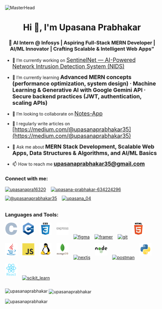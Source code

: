 <img src="https://i.pinimg.com/originals/76/00/5a/76005a74232a061e7567d2d7df04eadb.gif" alt="MasterHead" width="1100" style="height:250px; object-fit:cover;" />
<h1 align="center">Hi 👋, I'm Upasana Prabhakar</h1>
<h3 align="center">🚀 AI Intern @ Infosys | Aspiring Full-Stack MERN Developer | AI/ML Innovator | Crafting Scalable & Intelligent Web Apps”</h3>

- 🔭 I’m currently working on <span style="font-size:18px;">[SentinelNet — AI-Powered Network Intrusion Detection System (NIDS)](https://github.com/SpringBoardMentor193s/SentinelNet/tree/upasana)</span>  

- 🌱 I’m currently learning <span style="font-size:18px;">**Advanced MERN concepts (performance optimization, system design) · Machine Learning & Generative AI with Google Gemini API · Secure backend practices (JWT, authentication, scaling APIs)**</span>

- 👯 I’m looking to collaborate on <span style="font-size:18px;">[Notes-App](https://github.com/upasanaprabhakar/Notes-App)</span>

- 📝 I regularly write articles on <span style="font-size:18px;">[https://medium.com/@upasanaprabhakar35](https://medium.com/@upasanaprabhakar35)</span>

- 💬 Ask me about <span style="font-size:18px;">**MERN Stack Development, Scalable Web Apps, Data Structures & Algorithms, and AI/ML Basics**</span>

- 📫 How to reach me <span style="font-size:18px;">**upasanaprabhakar35@gmail.com**</span>

<h3 align="left">Connect with me:</h3>
<p align="left">
<a href="https://twitter.com/upasanapra16320" target="blank"><img align="center" src="https://raw.githubusercontent.com/rahuldkjain/github-profile-readme-generator/master/src/images/icons/Social/twitter.svg" alt="upasanapra16320" height="30" width="40" style="margin-right:12px; margin-bottom:12px;" /></a>
<a href="https://linkedin.com/in/upasana-prabhakar-634224296" target="blank"><img align="center" src="https://raw.githubusercontent.com/rahuldkjain/github-profile-readme-generator/master/src/images/icons/Social/linked-in-alt.svg" alt="upasana-prabhakar-634224296" height="30" width="40" style="margin-right:12px; margin-bottom:12px;" /></a>
<a href="https://medium.com/@upasanaprabhakar35" target="blank"><img align="center" src="https://raw.githubusercontent.com/rahuldkjain/github-profile-readme-generator/master/src/images/icons/Social/medium.svg" alt="@upasanaprabhakar35" height="30" width="40" style="margin-right:12px; margin-bottom:12px;" /></a>
<a href="https://www.leetcode.com/upasana_04" target="blank"><img align="center" src="https://raw.githubusercontent.com/rahuldkjain/github-profile-readme-generator/master/src/images/icons/Social/leet-code.svg" alt="upasana_04" height="30" width="40" style="margin-right:12px; margin-bottom:12px;" /></a>
</p>

<h3 align="left">Languages and Tools:</h3>
<p align="left">
<a href="https://www.cprogramming.com/" target="_blank" rel="noreferrer"><img src="https://raw.githubusercontent.com/devicons/devicon/master/icons/c/c-original.svg" alt="c" width="40" height="40" style="margin-right:12px; margin-bottom:12px;" /></a>
<a href="https://www.w3schools.com/cpp/" target="_blank" rel="noreferrer"><img src="https://raw.githubusercontent.com/devicons/devicon/master/icons/cplusplus/cplusplus-original.svg" alt="cplusplus" width="40" height="40" style="margin-right:12px; margin-bottom:12px;" /></a>
<a href="https://www.w3schools.com/css/" target="_blank" rel="noreferrer"><img src="https://raw.githubusercontent.com/devicons/devicon/master/icons/css3/css3-original-wordmark.svg" alt="css3" width="40" height="40" style="margin-right:12px; margin-bottom:12px;" /></a>
<a href="https://expressjs.com" target="_blank" rel="noreferrer"><img src="https://raw.githubusercontent.com/devicons/devicon/master/icons/express/express-original-wordmark.svg" alt="express" width="40" height="40" style="margin-right:12px; margin-bottom:12px;" /></a>
<a href="https://www.figma.com/" target="_blank" rel="noreferrer"><img src="https://www.vectorlogo.zone/logos/figma/figma-icon.svg" alt="figma" width="40" height="40" style="margin-right:12px; margin-bottom:12px;" /></a>
<a href="https://www.framer.com/" target="_blank" rel="noreferrer"><img src="https://www.vectorlogo.zone/logos/framer/framer-icon.svg" alt="framer" width="40" height="40" style="margin-right:12px; margin-bottom:12px;" /></a>
<a href="https://git-scm.com/" target="_blank" rel="noreferrer"><img src="https://www.vectorlogo.zone/logos/git-scm/git-scm-icon.svg" alt="git" width="40" height="40" style="margin-right:12px; margin-bottom:12px;" /></a>
<a href="https://www.w3.org/html/" target="_blank" rel="noreferrer"><img src="https://raw.githubusercontent.com/devicons/devicon/master/icons/html5/html5-original-wordmark.svg" alt="html5" width="40" height="40" style="margin-right:12px; margin-bottom:12px;" /></a>
<a href="https://www.java.com" target="_blank" rel="noreferrer"><img src="https://raw.githubusercontent.com/devicons/devicon/master/icons/java/java-original.svg" alt="java" width="40" height="40" style="margin-right:12px; margin-bottom:12px;" /></a>
<a href="https://developer.mozilla.org/en-US/docs/Web/JavaScript" target="_blank" rel="noreferrer"><img src="https://raw.githubusercontent.com/devicons/devicon/master/icons/javascript/javascript-original.svg" alt="javascript" width="40" height="40" style="margin-right:12px; margin-bottom:12px;" /></a>
<a href="https://www.linux.org/" target="_blank" rel="noreferrer"><img src="https://raw.githubusercontent.com/devicons/devicon/master/icons/linux/linux-original.svg" alt="linux" width="40" height="40" style="margin-right:12px; margin-bottom:12px;" /></a>
<a href="https://www.mongodb.com/" target="_blank" rel="noreferrer"><img src="https://raw.githubusercontent.com/devicons/devicon/master/icons/mongodb/mongodb-original-wordmark.svg" alt="mongodb" width="40" height="40" style="margin-right:12px; margin-bottom:12px;" /></a>
<a href="https://nextjs.org/" target="_blank" rel="noreferrer"><img src="https://cdn.worldvectorlogo.com/logos/nextjs-2.svg" alt="nextjs" width="40" height="40" style="margin-right:12px; margin-bottom:12px;" /></a>
<a href="https://nodejs.org" target="_blank" rel="noreferrer"><img src="https://raw.githubusercontent.com/devicons/devicon/master/icons/nodejs/nodejs-original-wordmark.svg" alt="nodejs" width="40" height="40" style="margin-right:12px; margin-bottom:12px;" /></a>
<a href="https://postman.com" target="_blank" rel="noreferrer"><img src="https://www.vectorlogo.zone/logos/getpostman/getpostman-icon.svg" alt="postman" width="40" height="40" style="margin-right:12px; margin-bottom:12px;" /></a>
<a href="https://www.python.org" target="_blank" rel="noreferrer"><img src="https://raw.githubusercontent.com/devicons/devicon/master/icons/python/python-original.svg" alt="python" width="40" height="40" style="margin-right:12px; margin-bottom:12px;" /></a>
<a href="https://reactjs.org/" target="_blank" rel="noreferrer"><img src="https://raw.githubusercontent.com/devicons/devicon/master/icons/react/react-original-wordmark.svg" alt="react" width="40" height="40" style="margin-right:12px; margin-bottom:12px;" /></a>
<a href="https://scikit-learn.org/" target="_blank" rel="noreferrer"><img src="https://upload.wikimedia.org/wikipedia/commons/0/05/Scikit_learn_logo_small.svg" alt="scikit_learn" width="40" height="40" style="margin-right:12px; margin-bottom:12px;" /></a>
</p>

<p><img align="left" src="https://github-readme-stats.vercel.app/api/top-langs?username=upasanaprabhakar&show_icons=true&locale=en&layout=compact" alt="upasanaprabhakar" /></p>

<p>&nbsp;<img align="center" src="https://github-readme-stats.vercel.app/api?username=upasanaprabhakar&show_icons=true&locale=en" alt="upasanaprabhakar" /></p>

<img align="center" src="https://github-readme-streak-stats-eight.vercel.app?user=upasanaprabhakar" alt="upasanaprabhakar" />
